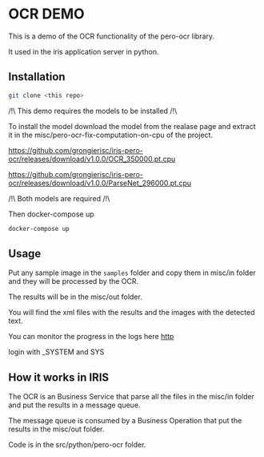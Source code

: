 # OCR DEMO

This is a demo of the OCR functionality of the pero-ocr library.

It used in the iris application server in python.

## Installation

```bash
git clone <this repo>
```

/!\ This demo requires the models to be installed /!\

To install the model download the model from the realase page and extract it in the misc/pero-ocr-fix-computation-on-cpu of the project.

https://github.com/grongierisc/iris-pero-ocr/releases/download/v1.0.0/OCR_350000.pt.cpu

https://github.com/grongierisc/iris-pero-ocr/releases/download/v1.0.0/ParseNet_296000.pt.cpu

/!\ Both models are required /!\

Then docker-compose up

```bash
docker-compose up
```

## Usage

Put any sample image in the `samples` folder and copy them in misc/in folder and they will be processed by the OCR.

The results will be in the misc/out folder.

You will find the xml files with the results and the images with the detected text.

You can monitor the progress in the logs here [http](http://localhost:53795/csp/irisapp/EnsPortal.ProductionConfig.zen?NAMESPACE=IRISAPP&NAMESPACE=IRISAPP&)

login with _SYSTEM and SYS

## How it works in IRIS

The OCR is an Business Service that parse all the files in the misc/in folder and put the results in a message queue.

The message queue is consumed by a Business Operation that put the results in the misc/out folder.

Code is in the src/python/pero-ocr folder.
